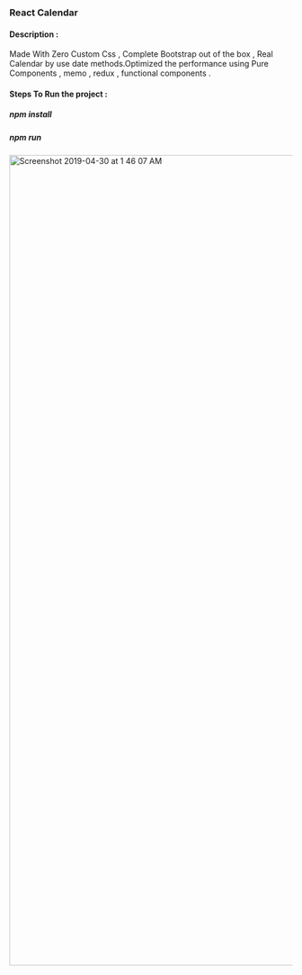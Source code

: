 ### React Calendar

#### Description :
Made With Zero Custom Css , Complete Bootstrap out of the box , Real Calendar by use date methods.Optimized the performance using Pure Components , memo , redux , functional components .

#### Steps To Run the project :

##### npm install

##### npm run 


<img width="1439" alt="Screenshot 2019-04-30 at 1 46 07 AM" src="https://user-images.githubusercontent.com/13884296/56924133-d5e52800-6ae9-11e9-9a95-04aac1769304.png">
